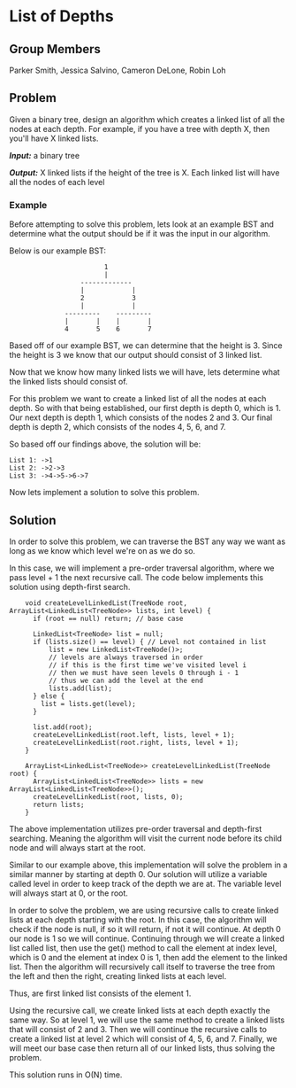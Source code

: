 # List of Depths

## Group Members

Parker Smith, Jessica Salvino, Cameron DeLone, Robin Loh

## Problem

Given a binary tree, design an algorithm which creates a linked list of all the
nodes at each depth. For example, if you have a tree with depth X, then you'll
have X linked lists.

***Input:*** a binary tree

***Output:*** X linked lists if the height of the tree is X. Each linked list
will have all the nodes of each level

### Example

Before attempting to solve this problem, lets look at an example BST and
determine what the output should be if it was the input in our algorithm.

Below is our example BST:

```
                        1
                        |
                  -------------
                  |            |
                  2            3
                  |            |
              ---------    ---------    
              |       |    |       |
              4       5    6       7
```

Based off of our example BST, we can determine that the height is 3. Since the
height is 3 we know that our output should consist of 3 linked list.

Now that we know how many linked lists we will have, lets determine what the
linked lists should consist of.

For this problem we want to create a linked list of all the nodes at each depth.
So with that being established, our first depth is depth 0, which is 1. Our next
depth is depth 1, which consists of the nodes 2 and 3. Our final depth is depth
2, which consists of the nodes 4, 5, 6, and 7.

So based off our findings above, the solution will be:

```
List 1: ->1
List 2: ->2->3
List 3: ->4->5->6->7
```

Now lets implement a solution to solve this problem.

## Solution

In order to solve this problem, we can traverse the BST any way we want as long
as we know which level we're on as we do so.

In this case, we will implement a pre-order traversal algorithm, where we pass
level + 1 the next recursive call. The code below implements this solution
using depth-first search.

        void createLevelLinkedList(TreeNode root, ArrayList<LinkedList<TreeNode>> lists, int level) {
          if (root == null) return; // base case

          LinkedList<TreeNode> list = null;
          if (lists.size() == level) { // Level not contained in list
              list = new LinkedList<TreeNode()>;
              // levels are always traversed in order
              // if this is the first time we've visited level i
              // then we must have seen levels 0 through i - 1
              // thus we can add the level at the end
              lists.add(list);
          } else {
            list = lists.get(level);
          }

          list.add(root);
          createLevelLinkedList(root.left, lists, level + 1);
          createLevelLinkedList(root.right, lists, level + 1);
        }

        ArrayList<LinkedList<TreeNode>> createLevelLinkedList(TreeNode root) {
          ArrayList<LinkedList<TreeNode>> lists = new ArrayList<LinkedList<TreeNode>>();
          createLevelLinkedList(root, lists, 0);
          return lists;
        }

The above implementation utilizes pre-order traversal and depth-first searching.
Meaning the algorithm will visit the current node before its child node and will
always start at the root.

Similar to our example above, this implementation will solve the problem in a
similar manner by starting at depth 0. Our solution will utilize a variable
called level in order to keep track of the depth we are at. The variable level
will always start at 0, or the root.

In order to solve the problem, we are using recursive calls to create linked
lists at each depth starting with the root. In this case, the algorithm will
check if the node is null, if so it will return, if not it will continue. At
depth 0 our node is 1 so we will continue. Continuing through we will create a
linked list called list, then use the get() method to call the element at
index level, which is 0 and the element at index 0 is 1, then add the element
to the linked list. Then the algorithm will recursively call itself to traverse
the tree from the left and then the right, creating linked lists at each level.

Thus, are first linked list consists of the element 1.

Using the recursive call, we create linked lists at each depth exactly the same
way. So at level 1, we will use the same method to create a linked lists that
will consist of 2 and 3. Then we will continue the recursive calls to create a
linked list at level 2 which will consist of 4, 5, 6, and 7. Finally, we will
meet our base case then return all of our linked lists, thus solving the
problem.

This solution runs in O(N) time.
